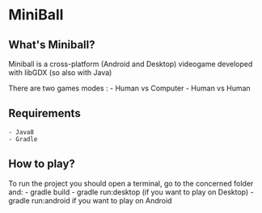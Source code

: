 # MiniBall

## What's Miniball?

Miniball is a cross-platform (Android and Desktop) videogame developed with libGDX (so also with Java)

There are two games modes :
    - Human vs Computer
    - Human vs Human
    
    
## Requirements
    - Java8
    - Gradle


## How to play?

To run the project you should open a terminal, go to the concerned folder and:
    - gradle build
    - gradle run:desktop (if you want to play on Desktop)
    - gradle run:android if you want to play on Android
